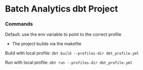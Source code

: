# Batch Analytics dbt Project

### Commands
Default: use the env variable to point to the correct profile
- The project builds via the makefile

Build with local profile:
`dbt build --profiles-dir dbt_profile.yml`

Run with local profile:
`dbt run --profiles-dir dbt_profile.yml`